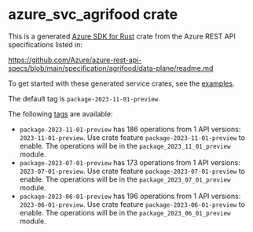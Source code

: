 # azure_svc_agrifood crate

This is a generated [Azure SDK for Rust](https://github.com/Azure/azure-sdk-for-rust) crate from the Azure REST API specifications listed in:

https://github.com/Azure/azure-rest-api-specs/blob/main/specification/agrifood/data-plane/readme.md

To get started with these generated service crates, see the [examples](https://github.com/Azure/azure-sdk-for-rust/blob/main/services/README.md#examples).

The default tag is `package-2023-11-01-preview`.

The following [tags](https://github.com/Azure/azure-sdk-for-rust/blob/main/services/tags.md) are available:

- `package-2023-11-01-preview` has 186 operations from 1 API versions: `2023-11-01-preview`. Use crate feature `package-2023-11-01-preview` to enable. The operations will be in the `package_2023_11_01_preview` module.
- `package-2023-07-01-preview` has 173 operations from 1 API versions: `2023-07-01-preview`. Use crate feature `package-2023-07-01-preview` to enable. The operations will be in the `package_2023_07_01_preview` module.
- `package-2023-06-01-preview` has 196 operations from 1 API versions: `2023-06-01-preview`. Use crate feature `package-2023-06-01-preview` to enable. The operations will be in the `package_2023_06_01_preview` module.